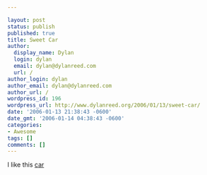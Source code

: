 ```yaml
---

layout: post
status: publish
published: true
title: Sweet Car
author:
  display_name: Dylan
  login: dylan
  email: dylan@dylanreed.com
  url: /
author_login: dylan
author_email: dylan@dylanreed.com
author_url: /
wordpress_id: 196
wordpress_url: http://www.dylanreed.org/2006/01/13/sweet-car/
date: '2006-01-13 21:38:43 -0600'
date_gmt: '2006-01-14 04:38:43 -0600'
categories:
- Awesome
tags: []
comments: []
---
```


I like this [car][1]

   [1]: http://www.waciworld.com/psp_controlled_car/ (Car)

